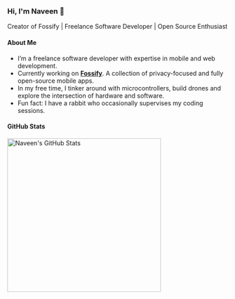 ### Hi, I'm Naveen 👋

Creator of Fossify | Freelance Software Developer | Open Source Enthusiast

#### About Me

- I’m a freelance software developer with expertise in mobile and web development.
- Currently working on [**Fossify**](https://github.com/FossifyOrg). A collection of privacy-focused and fully open-source mobile apps.
- In my free time, I tinker around with microcontrollers, build drones and explore the intersection of hardware and software.
- Fun fact: I have a rabbit who occasionally supervises my coding sessions.

#### GitHub Stats

<img src="https://github-readme-stats.vercel.app/api?username=naveensingh&show_icons=true&theme=apprentice&border_radius=16" width=350 alt="Naveen's GitHub Stats" />
